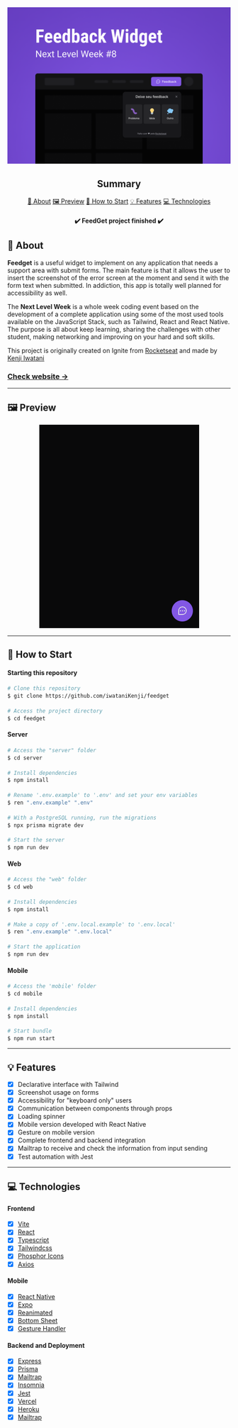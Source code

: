 <section align="center">
    <img src="./assets/cover.png" />
</section>

<h2 align="center">Summary</h2>

<p align="center">
    <a href="#about">📙 About</a>
    <a href="#preview">🖼️ Preview</a>
    <a href="#start">📖 How to Start</a>
    <a href="#features">💡 Features</a>
    <a href="#technologies">💻 Technologies</a>
</p>

<h4 align="center">
   ✔️ FeedGet project finished ✔️
</h4>

<h2 id="about">📙 About</H2>

<p><strong>Feedget</strong> is a useful widget to implement on any application that needs a support area with submit forms. The main feature is that it allows the user to insert the screenshot of the error screen at the moment and send it with the form text when submitted. In addiction, this app is totally well planned for accessibility as well.</p>
<p>The <strong>Next Level Week</strong> is a whole week coding event based on the development of a complete application using some of the most used tools available on the JavaScript Stack, such as Tailwind, React and React Native. The purpose is all about keep learning, sharing the challenges with other student, making networking and improving on your hard and soft skills.</p>
<p>This project is originally created on Ignite from <a href="https://www.rocketseat.com.br/">Rocketseat</a> and made by <a href="https://www.linkedin.com/in/kleverson-kenji-iwatani/">Kenji Iwatani</a></p>

<h3><a href="https://feedget-kenji.vercel.app/">Check website &rarr;</a></h3>

---

<H2 id="preview">🖼️ Preview</H2>

<section align="center">
    <img alt="feedget project overview" src="./assets/preview.gif"/>
</section>

---

<H2 id="start">📖 How to Start</H2>

<h4>Starting this repository</h3>

```bash
# Clone this repository
$ git clone https://github.com/iwataniKenji/feedget

# Access the project directory
$ cd feedget
```

<h4>Server</h4>

```bash
# Access the "server" folder
$ cd server

# Install dependencies
$ npm install

# Rename '.env.example' to '.env' and set your env variables
$ ren ".env.example" ".env"

# With a PostgreSQL running, run the migrations
$ npx prisma migrate dev

# Start the server
$ npm run dev
```

<h4>Web</h4>

```bash
# Access the "web" folder
$ cd web

# Install dependencies
$ npm install

# Make a copy of '.env.local.example' to '.env.local'
$ ren ".env.example" ".env.local"

# Start the application
$ npm run dev
```

<h4>Mobile</h4>

```bash
# Access the 'mobile' folder
$ cd mobile

# Install dependencies
$ npm install

# Start bundle
$ npm run start
```

---

<H2 id="features">💡 Features</H2>

- [x] Declarative interface with Tailwind
- [x] Screenshot usage on forms
- [x] Accessibility for "keyboard only" users
- [x] Communication between components through props
- [x] Loading spinner
- [x] Mobile version developed with React Native
- [x] Gesture on mobile version
- [x] Complete frontend and backend integration
- [x] Mailtrap to receive and check the information from input sending
- [x] Test automation with Jest

---

<H2 id="technologies">💻 Technologies</H2>

<h4>Frontend</h4>

- [x] <a href="https://vitejs.dev/">Vite</a>
- [x] <a href="https://reactjs.org/">React</a>
- [x] <a href="https://www.typescriptlang.org/">Typescript</a>
- [x] <a href="https://tailwindcss.com/">Tailwindcss</a>
- [x] <a href="https://phosphoricons.com/">Phosphor Icons</a>
- [x] <a href="https://axios-http.com/">Axios</a>

<h4>Mobile</h4>

- [x] <a href="https://reactnative.dev/">React Native</a>
- [x] <a href="https://expo.dev/">Expo</a>
- [x] <a href="https://docs.swmansion.com/react-native-reanimated/">Reanimated</a>
- [x] <a href="https://github.com/gorhom/react-native-bottom-sheet">Bottom Sheet</a>
- [x] <a href="https://github.com/software-mansion/react-native-gesture-handler">Gesture Handler</a>

<h4>Backend and Deployment</h4>

- [x] <a href="https://expressjs.com/">Express</a>
- [x] <a href="https://www.prisma.io/">Prisma</a>
- [x] <a href="https://mailtrap.io/">Mailtrap</a>
- [x] <a href="https://insomnia.rest/">Insomnia</a>
- [x] <a href="https://jestjs.io/">Jest</a>
- [x] <a href="https://vercel.com/">Vercel</a>
- [x] <a href="https://heroku.com">Heroku</a>
- [x] <a href="https://mailtrap.io/">Mailtrap</a>
